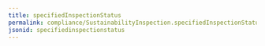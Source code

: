 ```yaml
---
title: specifiedInspectionStatus
permalink: compliance/SustainabilityInspection.specifiedInspectionStatus.html
jsonid: specifiedinspectionstatus
---
```

